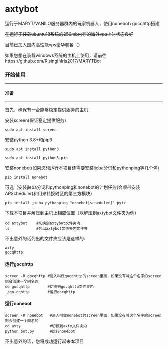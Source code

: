 # axtybot
运行于MARYT/VANILO服务器群内的玩家机器人，使用nonebot+gocqhttp搭建

~~在运行于装载ubuntu18系统的256mb内存的海外vps上时状态良好~~

目前已加入国内高性能vps豪华套餐（）

如果您想在装载windows系统的主机上使用，请前往https://github.com/RisingInIris2017/MARYTBot

### **开始使用**

------
#### **准备**

------

首先，确保有一台能够稳定提供服务的主机

安装screen(保证稳定提供服务)

```
sudo apt install screen
```

安装python 3.8+和pip3

```
sudo apt install python3
```

```
sudo apt install python3-pip
```

安装nonebot(如果您想运行本项目还需要安装jieba分词和pythonping等几个包)

```
pip install nonebot
```
可选（安装jieba分词和pythonping和nonebot的计划任务(会顺带安装APScheduler)和用来转换时区的第三方模块）
```
pip install jieba pythonping "nonebot[scheduler]" pytz
```


下载本项目并解压到主机上相应位置（以解压到axtybot文件夹为例）

```
cd axtybot    #切换到axtybot文件夹内
ls            #列出axtybot文件夹内文件夹
```

不出意外的话列出的文件夹应该是这样的:

```
axty
gocqhttp
```
#### **运行gocqhttp**
```
screen -R gocqhttp #进入叫做gocqhttp的screen里面，如果没有叫这个名字的screen则会创建一个同名的
cd gocqhttp        #切换到gocqhttp文件夹内
./go-cqhttp        #运行gocqhttp
```

#### **运行nonebot**

```
screen -R nonebot   #进入叫做nonebot的screen里面，如果没有叫这个名字的screen则会创建一个同名的
cd axty             #切换到axty文件夹内
python bot.py       #运行nonebot
```

不出意外的话，您将成功运行起来本项目
